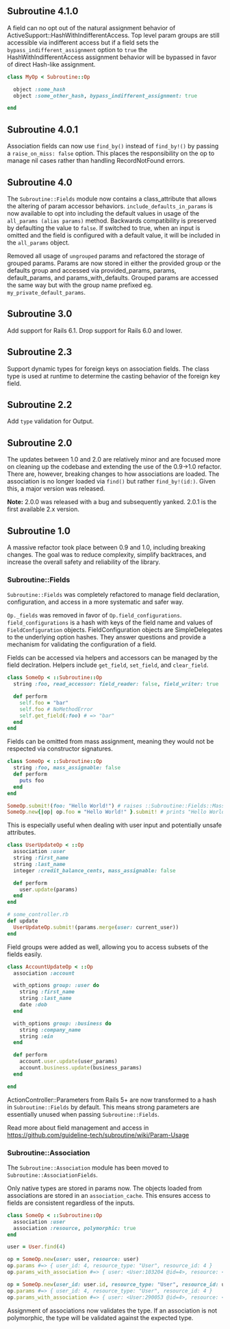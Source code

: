 ## Subroutine 4.1.0

A field can no opt out of the natural assignment behavior of ActiveSupport::HashWithIndifferentAccess. Top level param groups are still accessible via indifferent access but if a field sets the `bypass_indifferent_assignment` option to `true` the HashWithIndifferentAccess assignment behavior will be bypassed in favor of direct Hash-like assignment.

```ruby
class MyOp < Subroutine::Op

  object :some_hash
  object :some_other_hash, bypass_indifferent_assignment: true

end
```

## Subroutine 4.0.1

Association fields can now use `find_by()` instead of `find_by!()` by passing a `raise_on_miss: false` option. This places the responsibility on the op to manage nil cases rather than handling RecordNotFound errors.

## Subroutine 4.0

The `Subroutine::Fields` module now contains a class_attribute that allows the altering of param accessor behaviors. `include_defaults_in_params` is now available to opt into including the default values in usage of the `all_params (alias params)` method. Backwards compatibility is preserved by defaulting the value to `false`. If switched to true, when an input is omitted and the field is configured with a default value, it will be included in the `all_params` object.

Removed all usage of `ungrouped` params and refactored the storage of grouped params. Params are now stored in either the provided group or the defaults group and accessed via provided_params, params, default_params, and params_with_defaults. Grouped params are accessed the same way but with the group name prefixed eg. `my_private_default_params`.

## Subroutine 3.0

Add support for Rails 6.1. Drop support for Rails 6.0 and lower.

## Subroutine 2.3

Support dynamic types for foreign keys on association fields. The class type is used at runtime to determine the casting behavior of the foreign key field.

## Subroutine 2.2

Add `type` validation for Output.

## Subroutine 2.0

The updates between 1.0 and 2.0 are relatively minor and are focused more on cleaning up the codebase and extending the use of the 0.9->1.0 refactor. There are, however, breaking changes to how associations are loaded. The association is no longer loaded via `find()` but rather `find_by!(id:)`. Given this, a major version was released.

**Note:** 2.0.0 was released with a bug and subsequently yanked. 2.0.1 is the first available 2.x version.

## Subroutine 1.0

A massive refactor took place between 0.9 and 1.0, including breaking changes. The goal was to reduce complexity, simplify backtraces, and increase the overall safety and reliability of the library.

### Subroutine::Fields

`Subroutine::Fields` was completely refactored to manage field declaration, configuration, and access in a more systematic and safer way.

`Op._fields` was removed in favor of `Op.field_configurations`. `field_configurations` is a hash with keys of the field name and values of `FieldConfiguration` objects. FieldConfiguration objects are SimpleDelegates to the underlying option hashes. They answer questions and provide a mechanism for validating the configuration of a field.

Fields can be accessed via helpers and accessors can be managed by the field declration. Helpers include `get_field`, `set_field`, and `clear_field`.

```ruby
class SomeOp < ::Subroutine::Op
  string :foo, read_accessor: field_reader: false, field_writer: true

  def perform
    self.foo = "bar"
    self.foo # NoMethodError
    self.get_field(:foo) # => "bar"
  end
end
```

Fields can be omitted from mass assignment, meaning they would not be respected via constructor signatures.

```ruby
class SomeOp < ::Subroutine::Op
  string :foo, mass_assignable: false
  def perform
    puts foo
  end
end

SomeOp.submit!(foo: "Hello World!") # raises ::Subroutine::Fields::MassAssignmentError
SomeOp.new{|op| op.foo = "Hello World!" }.submit! # prints "Hello World!"
```

This is especially useful when dealing with user input and potentially unsafe attributes.

```ruby
class UserUpdateOp < ::Op
  association :user
  string :first_name
  string :last_name
  integer :credit_balance_cents, mass_assignable: false

  def perform
    user.update(params)
  end
end

# some_controller.rb
def update
  UserUpdateOp.submit!(params.merge(user: current_user))
end
```

Field groups were added as well, allowing you to access subsets of the fields easily.

```ruby
class AccountUpdateOp < ::Op
  association :account

  with_options group: :user do
    string :first_name
    string :last_name
    date :dob
  end

  with_options group: :business do
    string :company_name
    string :ein
  end

  def perform
    account.user.update(user_params)
    account.business.update(business_params)
  end

end
```

ActionController::Parameters from Rails 5+ are now transformed to a hash in `Subroutine::Fields` by default. This means strong parameters are essentially unused when passing `Subroutine::Fields`.

Read more about field management and access in https://github.com/guideline-tech/subroutine/wiki/Param-Usage

### Subroutine::Association

The `Subroutine::Association` module has been moved to `Subroutine::AssociationFields`.

Only native types are stored in params now. The objects loaded from associations are stored in an `association_cache`. This ensures access to fields are consistent regardless of the inputs.

```ruby
class SomeOp < ::Subroutine::Op
  association :user
  association :resource, polymorphic: true
end

user = User.find(4)

op = SomeOp.new(user: user, resource: user)
op.params #=> { user_id: 4, resource_type: "User", resource_id: 4 }
op.params_with_association #=> { user: <User:103204 @id=4>, resource: <User:103204 @id=4> }

op = SomeOp.new(user_id: user.id, resource_type: "User", resource_id: user.id)
op.params #=> { user_id: 4, resource_type: "User", resource_id: 4 }
op.params_with_association #=> { user: <User:290053 @id=4>, resource: <User:29042 @id=4> }
```

Assignment of associations now validates the type. If an association is not polymorphic, the type will be validated against the expected type.
